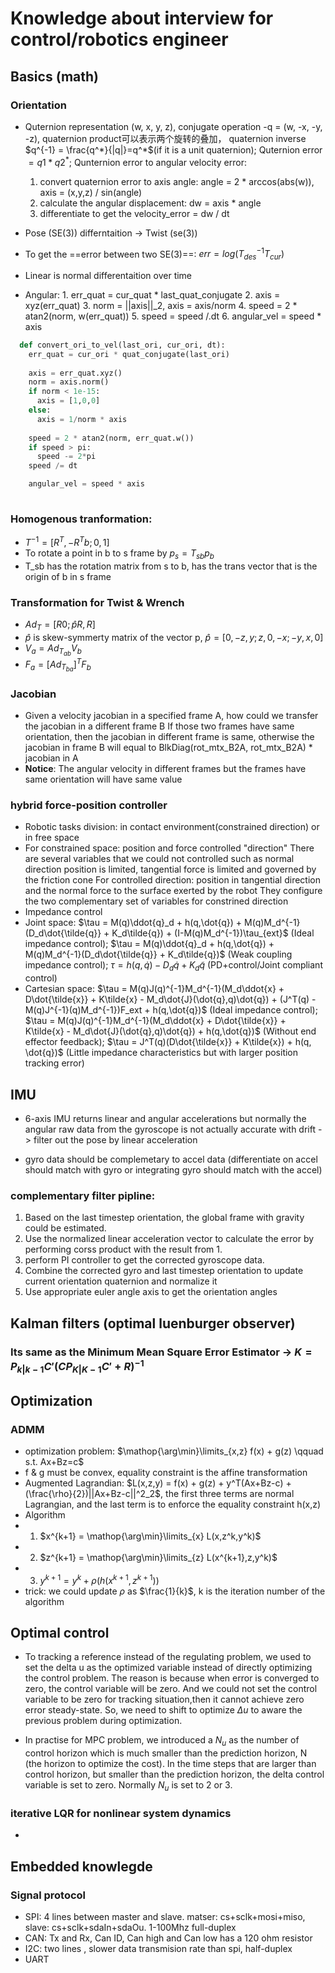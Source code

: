 # Knowledge about interview for control/robotics engineer

## Basics (math)
### Orientation
- Quternion representation (w, x, y, z), conjugate operation -q = (w, -x, -y, -z), quaternion product可以表示两个旋转的叠加， quaternion inverse $q^{-1} = \frac{q^*}{|q|}=q^*$(if it is a unit quaternion); Quternion error $= q1*q2^*$; Qunternion error to angular velocity error: 
  1. convert quaternion error to axis angle: angle = 2 * arccos(abs(w)), axis = (x,y,z) / sin(angle)
  2. calculate the angular displacement: dw = axis * angle
  3. differentiate to get the  velocity_error = dw / dt

- Pose (SE(3)) differntaition -> Twist (se(3))
- To get the ==error between two SE(3)==: $err = log(T_{des}^{-1}T_{cur})$
- Linear is normal differentaition over time
- Angular: 1. err_quat = cur_quat * last_quat_conjugate 2. axis = xyz(err_quat) 3. norm = ||axis||_2, axis = axis/norm 4. speed = 2 * atan2(norm, w(err_quat)) 5. speed = speed /.dt 6. angular_vel = speed * axis
```python
  def convert_ori_to_vel(last_ori, cur_ori, dt):
    err_quat = cur_ori * quat_conjugate(last_ori)
    
    axis = err_quat.xyz()
    norm = axis.norm()
    if norm < 1e-15:
      axis = [1,0,0]
    else:
      axis = 1/norm * axis
    
    speed = 2 * atan2(norm, err_quat.w())
    if speed > pi:
      speed -= 2*pi
    speed /= dt

    angular_vel = speed * axis
    
```

### Homogenous tranformation:
- $T^{-1} = [R^T, -R^Tb; 0, 1]$
- To rotate a point in b to s frame by $p_s = T_{sb}p_b$
- T_sb has the rotation matrix from s to b, has the trans vector that is the origin of b in s frame

### Transformation for Twist & Wrench
- $Ad_T = [R 0; \hat{p}R, R]$
- $\hat{p}$ is skew-symmerty matrix of the vector p, $\hat{p} = [0, -z, y; z, 0, -x; -y, x, 0]$
- $V_a = Ad_{T_{ab}}V_b$
- $F_a = [Ad_{T_{ba}}]^TF_b$

### Jacobian
- Given a velocity jacobian in a specified frame A, how could we transfer the jacobian in a different frame B
  If those two frames have same orientation, then the jacobian in different frame is same, otherwise the jacobian in frame B will equal to
  BlkDiag(rot_mtx_B2A, rot_mtx_B2A) * jacobian in A
- **Notice**: The angular velocity in different frames but the frames have same orientation will have same value

### hybrid force-position controller
- Robotic tasks division: in contact environment(constrained direction) or in free space
- For constrained space: position and force controlled "direction"
  There are several variables that we could not controlled such as normal direction position is limited, tangential force is limited and governed by the friction cone
  For controlled direction: position in tangential direction and the normal force to the surface exerted by the robot
  They configure the two complementary set of variables for constrined direction
- Impedance control
- Joint space: $\tau = M(q)\ddot{q}_d + h(q,\dot{q}) + M(q)M_d^{-1}(D_d\dot{\tilde{q}} + K_d\tilde{q}) + (I-M(q)M_d^{-1})\tau_{ext}$ (Ideal impedance control); $\tau =  M(q)\ddot{q}_d + h(q,\dot{q}) + M(q)M_d^{-1}(D_d\dot{\tilde{q}} + K_d\tilde{q})$ (Weak coupling impedance control);  $\tau = h(q,\dot{q}) -D_d\dot{q} + K_d\tilde{q}$ (PD+control/Joint compliant control)
- Cartesian space: $\tau = M(q)J(q)^{-1}M_d^{-1}(M_d\ddot{x} + D\dot{\tilde{x}} + K\tilde{x} - M_d\dot{J}(\dot{q},q)\dot{q}) + 
  (J^T(q) - M(q)J^{-1}(q)M_d^{-1})F_ext + h(q,\dot{q})$ (Ideal impedance control); $\tau = M(q)J(q)^{-1}M_d^{-1}(M_d\ddot{x} + D\dot{\tilde{x}} + K\tilde{x} - M_d\dot{J}(\dot{q},q)\dot{q}) + h(q,\dot{q})$ (Without end effector feedback); $\tau = J^T(q)(D\dot{\tilde{x}} + K\tilde{x}) + h(q, \dot{q})$ (Little impedance characteristics but with larger position tracking error)


## IMU

- 6-axis IMU returns linear and angular accelerations but normally the angular raw data from the gyroscope is not actually accurate with drift -> filter out the pose by linear acceleration 

- gyro data should be complemetary to accel data (differentiate on accel should match with gyro or integrating gyro should match with the accel)

### complementary filter pipline: 
1. Based on the last timestep orientation, the global frame with gravity could be estimated. 
2. Use the normalized linear acceleration vector to calculate the error by performing corss product with the result from 1. 
3. perform PI controller to get the corrected gyroscope data. 
4. Combine the corrected gyro and last timestep orientation to update current orientation quaternion and normalize it 
5. Use appropriate euler angle axis to get the orientation angles 

## Kalman filters (optimal luenburger observer)
### Its same as the Minimum Mean Square Error Estimator -> $K = P_{k|k-1}C'(CP_{K|K-1}C'+R)^{-1}$


## Optimization
### ADMM
- optimization problem: $\mathop{\arg\min}\limits_{x,z} f(x) + g(z) \qquad s.t. Ax+Bz=c$
- f & g must be convex, equality constraint is the affine transformation
- Augmented Lagrandian: $L(x,z,y) = f(x) + g(z) + y^T(Ax+Bz-c) + (\frac{\rho}{2})||Ax+Bz-c||^2_2$, the first three terms are normal Lagrangian, and the last term is to enforce the equality constraint h(x,z)
- Algorithm
- 1. $x^{k+1} = \mathop{\arg\min}\limits_{x} L(x,z^k,y^k)$
- 2. $z^{k+1} = \mathop{\arg\min}\limits_{z} L(x^{k+1},z,y^k)$
- 3. $y^{k+1} = y^k + \rho(h(x^{k+1},z^{k+1}))$
- trick: we could update $\rho$ as $\frac{1}{k}$, k is the iteration number of the algorithm


## Optimal control
- To tracking a reference instead of the regulating problem, we used to set the delta u as the optimized variable instead of directly optimizing the control problem. The reason is because when error is converged to zero, the control variable will be zero. And we could not set the control variable to be zero for tracking situation,then it cannot achieve zero error steady-state. So, we need to shift to optimize $\Delta{u}$ to aware the previous problem during optimization.

- In practise for MPC problem, we introduced a $N_u$ as the number of control horizon which is much smaller than the prediction horizon, N (the horizon to optimize the cost). In the time steps that are larger than control horizon, but smaller than the prediction horizon, the delta control variable is set to zero. Normally $N_u$ is set to 2 or 3.

### iterative LQR for nonlinear system dynamics
- 

## Embedded knowlegde
### Signal protocol
- SPI: 4 lines between master and slave. matser: cs+sclk+mosi+miso, slave: cs+sclk+sdaIn+sdaOu. 1-100Mhz full-duplex
- CAN: Tx and Rx, Can ID, Can high and Can low has a 120 ohm resistor
- I2C: two lines , slower data transmision rate than spi, half-duplex
- UART